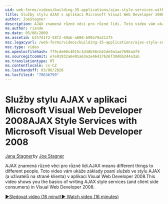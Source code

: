```yaml
---
uid: web-forms/videos/building-35-applications/ajax-style-services-with-microsoft-visual-web-developer-2008
title: Služby stylu AJAX v aplikaci Microsoft Visual Web Developer 2008 | Microsoft Docs
author: JoeStagner
description: AJAX znamená různé věci pro různé lidi. Toto video vám ukáže základy psaní služeb ve stylu AJAX (a uživatelů na straně klienta) v aplikaci Visual Web Dev...
ms.author: riande
ms.date: 05/08/2009
ms.assetid: b257d1f2-58f2-49ab-a800-b99a79a212f5
msc.legacyurl: /web-forms/videos/building-35-applications/ajax-style-services-with-microsoft-visual-web-developer-2008
msc.type: video
ms.openlocfilehash: f79cde60c4015c1d38b58cb41de9a1ae7696a4f9
ms.sourcegitcommit: e7e91932a6e91a63e2e46417626f39d6b244a3ab
ms.translationtype: MT
ms.contentlocale: cs-CZ
ms.lasthandoff: 03/06/2020
ms.locfileid: "78636799"
---
```

# <a name="ajax-style-services-with-microsoft-visual-web-developer-2008"></a><span data-ttu-id="89f26-104">Služby stylu AJAX v aplikaci Microsoft Visual Web Developer 2008</span><span class="sxs-lookup"><span data-stu-id="89f26-104">AJAX Style Services with Microsoft Visual Web Developer 2008</span></span>

<span data-ttu-id="89f26-105">[Jana Stagner](https://github.com/JoeStagner)</span><span class="sxs-lookup"><span data-stu-id="89f26-105">by [Joe Stagner](https://github.com/JoeStagner)</span></span>

<span data-ttu-id="89f26-106">AJAX znamená různé věci pro různé lidi.</span><span class="sxs-lookup"><span data-stu-id="89f26-106">AJAX means different things to different people.</span></span> <span data-ttu-id="89f26-107">Toto video vám ukáže základy psaní služeb ve stylu AJAX (a uživatelů na straně klienta) v aplikaci Visual Web Developer 2008.</span><span class="sxs-lookup"><span data-stu-id="89f26-107">This video shows you the basics of writing AJAX style services (and client side consumers) in Visual Web Developer 2008.</span></span>

[<span data-ttu-id="89f26-108">&#9654;Sledovat video (16 minut)</span><span class="sxs-lookup"><span data-stu-id="89f26-108">&#9654; Watch video (16 minutes)</span></span>](https://channel9.msdn.com/Blogs/ASP-NET-Site-Videos/ajax-style-services-with-microsoft-visual-web-developer-2008)
